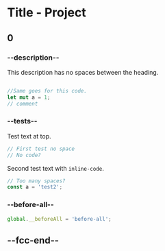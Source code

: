 # Title - Project
## 0
### --description--
This description has no spaces between the heading.
```rs

//Same goes for this code.
let mut a = 1;
// comment
```
### --tests--
Test text at top.
```js
// First test no space
// No code?

```

Second test text with `inline-code`.


```js
// Too many spaces?
const a = 'test2';
```
### --before-all--
```js
global.__beforeAll = 'before-all';
```
## --fcc-end--